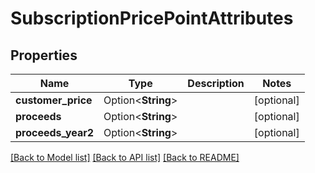 # SubscriptionPricePointAttributes

## Properties

Name | Type | Description | Notes
------------ | ------------- | ------------- | -------------
**customer_price** | Option<**String**> |  | [optional]
**proceeds** | Option<**String**> |  | [optional]
**proceeds_year2** | Option<**String**> |  | [optional]

[[Back to Model list]](../README.md#documentation-for-models) [[Back to API list]](../README.md#documentation-for-api-endpoints) [[Back to README]](../README.md)


